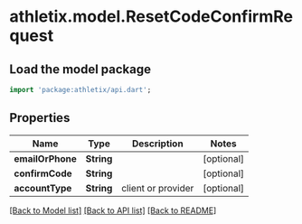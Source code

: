 # athletix.model.ResetCodeConfirmRequest

## Load the model package
```dart
import 'package:athletix/api.dart';
```

## Properties
Name | Type | Description | Notes
------------ | ------------- | ------------- | -------------
**emailOrPhone** | **String** |  | [optional] 
**confirmCode** | **String** |  | [optional] 
**accountType** | **String** | client or provider | [optional] 

[[Back to Model list]](../README.md#documentation-for-models) [[Back to API list]](../README.md#documentation-for-api-endpoints) [[Back to README]](../README.md)


